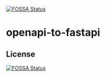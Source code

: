 [![FOSSA Status](https://app.fossa.com/api/projects/git%2Bgithub.com%2Fdigitalliving%2Fopenapi-to-fastapi.svg?type=shield)](https://app.fossa.com/projects/git%2Bgithub.com%2Fdigitalliving%2Fopenapi-to-fastapi?ref=badge_shield)

# openapi-to-fastapi

## License
[![FOSSA Status](https://app.fossa.com/api/projects/git%2Bgithub.com%2Fdigitalliving%2Fopenapi-to-fastapi.svg?type=large)](https://app.fossa.com/projects/git%2Bgithub.com%2Fdigitalliving%2Fopenapi-to-fastapi?ref=badge_large)